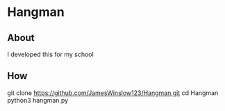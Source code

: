 # Hangman

## About

I developed this for my school

## How

git clone https://github.com/JamesWinslow123/Hangman.git
cd Hangman
python3 hangman.py
